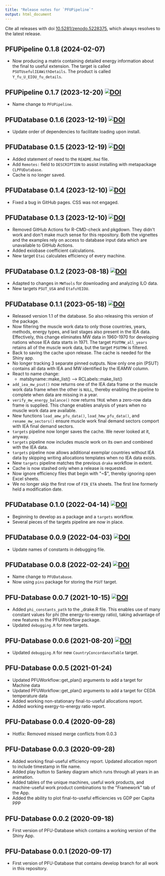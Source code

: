 ```yaml
---
title: "Release notes for `PFUPipeline`"
output: html_document
---
```



Cite all releases with doi [10.5281/zenodo.5228375](https://doi.org/10.5281/zenodo.5228375), 
which always resolves to the latest release.



## PFUPipeline 0.1.8 (2024-02-07)

* Now producing a matrix containing detailed energy information about 
  the final to useful extension.
  The target is called `PSUTUsefulIEAWithDetails`.
  The product is called `Y_fu_U_EIOU_fu_details`.


## PFUPipeline 0.1.7 (2023-12-20) [![DOI](https://zenodo.org/badge/DOI/10.5281/zenodo.10413323.svg)](https://doi.org/10.5281/zenodo.10413323)

* Name change to `PFUPipeline`.


## PFUDatabase 0.1.6 (2023-12-19) [![DOI](https://zenodo.org/badge/DOI/10.5281/zenodo.10408246.svg)](https://doi.org/10.5281/zenodo.10408246)

* Update order of dependencies to facilitate
  loading upon install.


## PFUDatabase 0.1.5 (2023-12-19) [![DOI](https://zenodo.org/badge/DOI/10.5281/zenodo.10407898.svg)](https://doi.org/10.5281/zenodo.10407898)

* Added statement of need to the `README.Rmd` file.
* Add `Remotes:` field to `DESCRIPTION` to assist
  installing with metapackage `CLPFUDatabase`.
* Cache is no longer saved.


## PFUDatabase 0.1.4 (2023-12-10) [![DOI](https://zenodo.org/badge/DOI/10.5281/zenodo.10345511.svg)](https://doi.org/10.5281/zenodo.10345511)

* Fixed a bug in GitHub pages. 
  CSS was not engaged.


## PFUDatabase 0.1.3 (2023-12-10) [![DOI](https://zenodo.org/badge/DOI/10.5281/zenodo.10343587.svg)](https://doi.org/10.5281/zenodo.10343587)

* Removed GitHub Actions for R-CMD-check and pkgdown.
  They didn't work and don't make much sense
  for this repository. 
  Both the vignettes and the examples rely
  on access to database input data which are 
  unavailable to GitHub Actions.
* Added exiobase coefficient calculations.
* New target `Etai` calculates efficiency 
  of every machine.


## PFUDatabase 0.1.2 (2023-08-18) [![DOI](https://zenodo.org/badge/DOI/10.5281/zenodo.8264516.svg)](https://doi.org/10.5281/zenodo.8264516)

* Adapted to changes in `MWTools` for downloading and
  analyzing ILO data.
* New targets `PSUT_USA` and `EtafuYEIOU`.


## PFUDatabase 0.1.1 (2023-05-18) [![DOI](https://zenodo.org/badge/DOI/10.5281/zenodo.7949498.svg)](https://doi.org/10.5281/zenodo.7949498)

* Released version 1.1 of the database.
  So also releasing this version of the package.
* Now filtering the muscle work data to only those
  countries, years, methods, energy types, and last stages
  also present in the IEA data.
  Effectively, this change eliminates MW data 
  in 1960-1970 for developing nations whose IEA data starts in 1971.
  The target `PSUTMW_all_years` retains all of the muscle work data, but
  the target `PSUTMW` is filtered.
* Back to saving the cache upon release.
  The cache is needed for the Shiny app.
* No longer tracking 3 separate pinned outputs.
  Now only one pin (PSUT) contains all data
  with IEA and MW
  identified by the IEAMW column.
* React to name change: 
    - matsbyname::make_list() --> RCLabels::make_list()
* `add_iea_mw_psut()` now returns one of 
  the IEA data frame or the muscle work data frame
  when the other is `NULL`, thereby enabling
  the pipeline to complete when 
  data are missing in a year.
* `verify_mw_energy_balance()` now returns `TRUE` when a 
  zero-row data frame is supplied. 
  This change enables analysis of years when 
  no muscle work data are available.
* New functions `load_amw_pfu_data()`, `load_hmw_pfu_data()`, 
  and `rename_mw_sectors()` ensure
  muscle work final demand sectors comport with
  IEA final demand sectors.
* `targets` pipeline now longer saves the cache.
  We never looked at it, anyway.
* `targets` pipeline now includes muscle work
  on its own and combined with the IEA data.
* `targets` pipeline now allows additional exemplar countries 
  without IEA data by skipping writing allocations templates
  when no IEA data exists.
* New `targets` pipeline matches the previous `drake` workflow
  in extent.
* Cache is now stashed only when a release is requested.
* Now ignore efficiency files that begin with "~$",
  thereby ignoring open Excel sheets.
* We no longer skip the first row of `FIN_ETA` sheets.
  The first line formerly held a modification date.


## PFUDatabase 0.1.0 (2022-04-14) [![DOI](https://zenodo.org/badge/DOI/10.5281/zenodo.6462165.svg)](https://doi.org/10.5281/zenodo.6462165)

* Beginning to develop as a package and a `targets` workflow.
* Several pieces of the targets pipeline are now in place.


## PFUDatabase 0.0.9 (2022-04-03) [![DOI](https://zenodo.org/badge/DOI/10.5281/zenodo.6409576.svg)](https://doi.org/10.5281/zenodo.6409576)

* Update names of constants in debugging file.


## PFUDatabase 0.0.8 (2022-02-24) [![DOI](https://zenodo.org/badge/DOI/10.5281/zenodo.6264718.svg)](https://doi.org/10.5281/zenodo.6264718)

* Name change to `PFUDatabase`.
* Now using `pins` package for storing the `PSUT` target.


## PFU-Database 0.0.7 (2021-10-15) [![DOI](https://zenodo.org/badge/DOI/10.5281/zenodo.5572434.svg)](https://doi.org/10.5281/zenodo.5572434)

* Added `phi_constants_path` to the _drake.R file.
  This enables use of many constant values for phi (the energy-to-exergy ratio), 
  taking advantage of new features in the PFUWorkflow package.
* Updated `debugging.R` for new targets.


## PFU-Database 0.0.6 (2021-08-20) [![DOI](https://zenodo.org/badge/239981862.svg)](https://zenodo.org/badge/latestdoi/239981862)

* Updated `debugging.R` for new `CountryConcordanceTable` target. 


## PFU-Database 0.0.5 (2021-01-24)

* Updated PFUWorkflow::get_plan() arguments to add a target for Machine data
* Updated PFUWorkflow::get_plan() arguments to add a target for CEDA temperature data
* Added working non-stationary final-to-useful allocations report.
* Added working exergy-to-energy ratio report.


## PFU-Database 0.0.4 (2020-09-28)

* Hotfix: Removed missed merge conflicts from 0.0.3


## PFU-Database 0.0.3 (2020-09-28)

* Added working final-useful efficiency report. Updated allocation report to include timestamp in file name.
* Added play button to Sankey diagram which runs through all years in an animation.
* Added tables of the unique machines, useful work products, and machine-useful work product combinations 
  to the "Framework" tab of the App.
* Added the ability to plot final-to-useful efficiencies vs GDP per Capita PPP


## PFU-Database 0.0.2 (2020-09-18)

* First version of PFU-Database which contains a working version of the Shiny App.


## PFU-Database 0.0.1 (2020-09-17)

* First version of PFU-Database that contains develop branch for all work in this repository.

